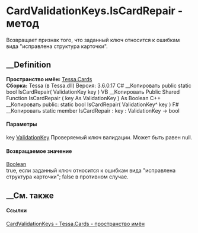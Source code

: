 # CardValidationKeys.IsCardRepair - метод
Возвращает признак того, что заданный ключ относится к ошибкам вида
"исправлена структура карточки".
## __Definition
 **Пространство имён:** [Tessa.Cards](N_Tessa_Cards.htm)  
 **Сборка:** Tessa (в Tessa.dll) Версия: 3.6.0.17
C# __Копировать
     public static bool IsCardRepair(
    	ValidationKey key
    )
VB __Копировать
     Public Shared Function IsCardRepair ( 
    	key As ValidationKey
    ) As Boolean
C++ __Копировать
     public:
    static bool IsCardRepair(
    	ValidationKey^ key
    )
F# __Копировать
     static member IsCardRepair : 
            key : ValidationKey -> bool 
#### Параметры
key [ValidationKey](T_Tessa_Platform_Validation_ValidationKey.htm)
    Проверяемый ключ валидации. Может быть равен null.
#### Возвращаемое значение
[Boolean](https://learn.microsoft.com/dotnet/api/system.boolean)  
true, если заданный ключ относится к ошибкам вида "исправлена структура
карточки"; false в противном случае.
## __См. также
#### Ссылки
[CardValidationKeys - ](T_Tessa_Cards_CardValidationKeys.htm)
[Tessa.Cards - пространство имён](N_Tessa_Cards.htm)
